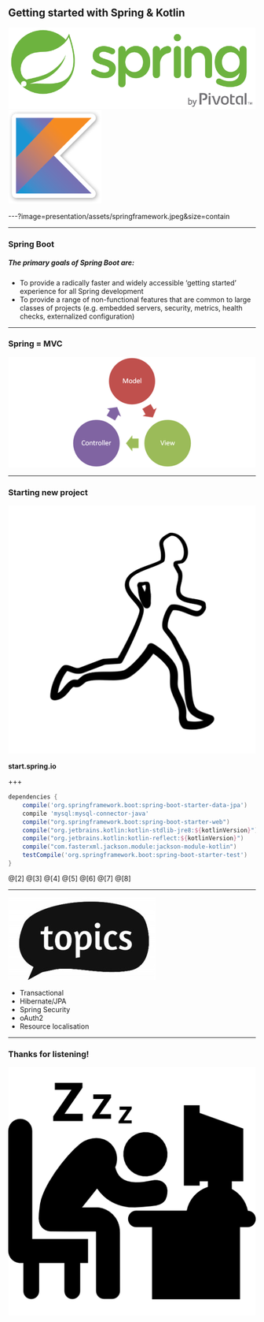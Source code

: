  ## Getting started with Spring & Kotlin

![SpringLogo](presentation/assets/springlogo.png)
![KotlinLogo](presentation/assets/kotlin-logo.png)

---?image=presentation/assets/springframework.jpeg&size=contain
 
---
 
### Spring Boot

##### The primary goals of Spring Boot are:

* To provide a radically faster and widely accessible ‘getting started’ experience for all Spring development
* To provide a range of non-functional features that are common to large classes of projects (e.g. embedded servers, security, metrics, health checks, externalized configuration)


---

### Spring = MVC
![MVCImage](presentation/assets/mvc.png)

---
### Starting new project
![NewProjectLogo](presentation/assets/runner.png)

<b>start.spring.io</b>

+++

```groovy
dependencies {
	compile('org.springframework.boot:spring-boot-starter-data-jpa')
	compile 'mysql:mysql-connector-java'
	compile("org.springframework.boot:spring-boot-starter-web")
	compile("org.jetbrains.kotlin:kotlin-stdlib-jre8:${kotlinVersion}")
	compile("org.jetbrains.kotlin:kotlin-reflect:${kotlinVersion}")
	compile("com.fasterxml.jackson.module:jackson-module-kotlin")
	testCompile('org.springframework.boot:spring-boot-starter-test')
}
```
@[2]
@[3]
@[4]
@[5]
@[6]
@[7]
@[8]

---
![Topics](presentation/assets/topics.jpg)
- Transactional
- Hibernate/JPA
- Spring Security
- oAuth2
- Resource localisation


---
### Thanks for listening!
![NewProjectLogo](presentation/assets/computer.png)

